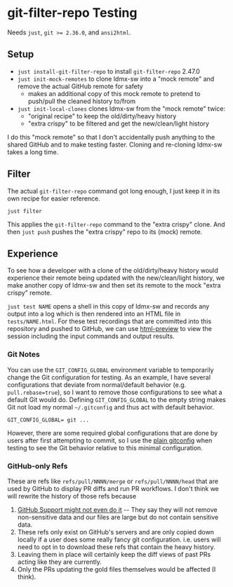 # git-filter-repo Testing

Needs `just`, `git >= 2.36.0`, and `ansi2html`.

## Setup
- `just install-git-filter-repo` to install `git-filter-repo` 2.47.0
- `just init-mock-remotes` to clone ldmx-sw into a "mock remote" and remove the actual GitHub remote for safety
  - makes an additional copy of this mock remote to pretend to push/pull the cleaned history to/from
- `just init-local-clones` clones ldmx-sw from the "mock remote" twice:
  - "original recipe" to keep the old/dirty/heavy history
  - "extra crispy" to be filtered and get the new/clean/light history

I do this "mock remote" so that I don't accidentally push anything to the shared GitHub
and to make testing faster. Cloning and re-cloning ldmx-sw takes a long time.

## Filter
The actual `git-filter-repo` command got long enough, I just keep it in its own
recipe for easier reference.
```
just filter
```
This applies the `git-filter-repo` command to the "extra crispy" clone.
And then `just push` pushes the "extra crispy" repo to its (mock) remote.

## Experience
To see how a developer with a clone of the old/dirty/heavy history would experience
their remote being updated with the new/clean/light history, we make another copy of ldmx-sw
and then set its remote to the mock "extra crispy" remote.

`just test NAME` opens a shell in this copy of ldmx-sw and records any output into a log which
is then rendered into an HTML file in `tests/NAME.html`. For these test recordings that are committed
into this repository and pushed to GitHub, we can use [html-preview](https://github.com/html-preview/html-preview.github.io) to view the session including the input commands and output results.

### Git Notes
You can use the `GIT_CONFIG_GLOBAL` environment variable to temporarily change the Git configuration for testing.
As an example, I have several configurations that deviate from normal/default behavior (e.g. `pull.rebase=true`),
so I want to remove those configurations to see what a default Git would do.
Defining `GIT_CONFIG_GLOBAL` to the empty string makes Git not load my normal `~/.gitconfig` and thus act
with default behavior.
```
GIT_CONFIG_GLOBAL= git ...
```
However, there are some required global configurations that are done by users after first attempting to commit,
so I use the [plain gitconfig](plain-gitconfig) when testing to see the Git behavior relative to this minimal
configuration.

### GitHub-only Refs
These are refs like `refs/pull/NNNN/merge` or `refs/pull/NNNN/head` that are used by GitHub to display PR diffs
and run PR workflows.
I don't think we will rewrite the history of those refs because
1. [GitHub Support might not even do it](https://docs.github.com/en/authentication/keeping-your-account-and-data-secure/removing-sensitive-data-from-a-repository#fully-removing-the-data-from-github) -- They say they will not remove non-sensitive data and our files are large but do not contain sensitive data.
2. These refs only exist on GitHub's servers and are only copied down locally if a user does some really fancy git configuration. i.e. users will need to opt in to download these refs that contain the heavy history.
3. Leaving them in place will certainly keep the diff views of past PRs acting like they are currently.
4. Only the PRs updating the gold files themselves would be affected (I think).
